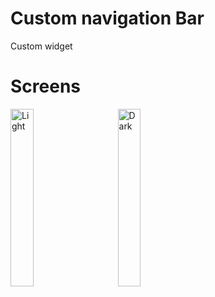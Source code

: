 # Custom navigation Bar

Custom widget
# Screens

<p align="start">
  <img alt="Light" src="https://github.com/Zihadul-Islam-Fahim/custom_nav_bar/assets/82943440/00b75da1-6855-42fc-a471-c3c8f6048b68" width="27%">
&nbsp; &nbsp; &nbsp; &nbsp;
  <img alt="Dark" src="https://github.com/Zihadul-Islam-Fahim/custom_nav_bar/assets/82943440/4ff1c462-9678-4b97-80b5-a86ef22096a5" width="27%">
</p>
